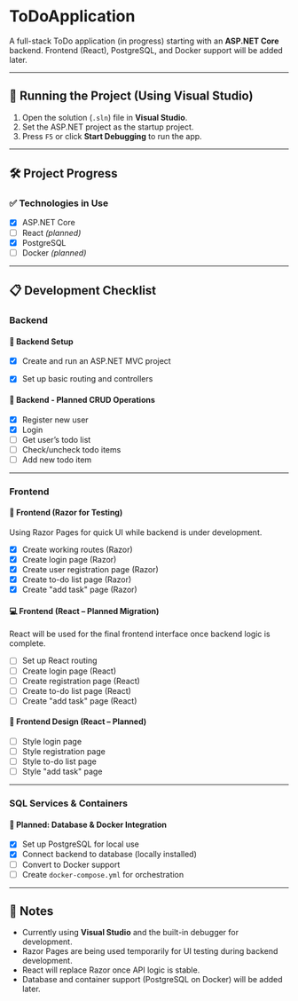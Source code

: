# ToDoApplication

A full-stack ToDo application (in progress) starting with an **ASP.NET Core** backend. Frontend (React), PostgreSQL, and Docker support will be added later.

---

## 🚀 Running the Project (Using Visual Studio)

1. Open the solution (`.sln`) file in **Visual Studio**.
2. Set the ASP.NET project as the startup project.
3. Press `F5` or click **Start Debugging** to run the app.

---

## 🛠️ Project Progress

### ✅ Technologies in Use
- [X] ASP.NET Core
- [ ] React *(planned)*
- [X] PostgreSQL
- [ ] Docker *(planned)*

---

## 📋 Development Checklist

### Backend

#### 🔧 Backend Setup
- [X] Create and run an ASP.NET MVC project
- [X] Set up basic routing and controllers


#### 🔁 Backend - Planned CRUD Operations
  - [X] Register new user
  - [X] Login
  - [ ] Get user’s todo list
  - [ ] Check/uncheck todo items
  - [ ] Add new todo item

---

### Frontend

#### 🧪 Frontend (Razor for Testing)
Using Razor Pages for quick UI while backend is under development.

- [X] Create working routes (Razor)
- [X] Create login page (Razor)
- [X] Create user registration page (Razor)
- [X] Create to-do list page (Razor)
- [X] Create "add task" page (Razor)

#### 💻 Frontend (React – Planned Migration)
React will be used for the final frontend interface once backend logic is complete.
- [ ] Set up React routing
- [ ] Create login page (React)
- [ ] Create registration page (React)
- [ ] Create to-do list page (React)
- [ ] Create "add task" page (React)

#### 🎨 Frontend Design (React – Planned)
- [ ] Style login page
- [ ] Style registration page
- [ ] Style to-do list page
- [ ] Style "add task" page

---

### SQL Services & Containers

#### 🧱 Planned: Database & Docker Integration
- [X] Set up PostgreSQL for local use
- [X] Connect backend to database (locally installed)
- [ ] Convert to Docker support
- [ ] Create `docker-compose.yml` for orchestration

---

## 📝 Notes
- Currently using **Visual Studio** and the built-in debugger for development.
- Razor Pages are being used temporarily for UI testing during backend development.
- React will replace Razor once API logic is stable.
- Database and container support (PostgreSQL on Docker) will be added later.
